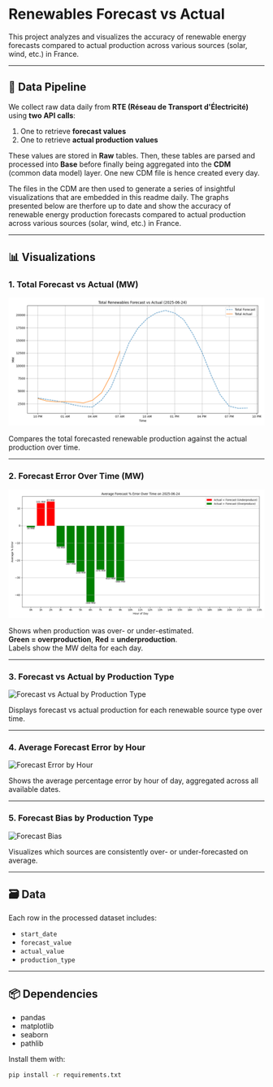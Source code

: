 # Renewables Forecast vs Actual

This project analyzes and visualizes the accuracy of renewable energy forecasts compared to actual production across various sources (solar, wind, etc.) in France.

---

## 🔗 Data Pipeline

We collect raw data daily from **RTE (Réseau de Transport d'Électricité)** using **two API calls**:

1. One to retrieve **forecast values**
2. One to retrieve **actual production values**

These values are stored in **Raw** tables.
Then, these tables are parsed and processed into **Base** before finally being aggregated into the **CDM** (common data model) layer.
One new CDM file is hence created every day.

The files in the CDM are then used to generate a series of insightful visualizations that are embedded in this readme daily.
The graphs presented below are therfore up to date and show the accuracy of renewable energy production forecasts compared to actual production across various sources (solar, wind, etc.) in France.

---

## 📊 Visualizations

### 1. Total Forecast vs Actual (MW)

![Total Forecast vs Actual](charts/total_renewables_forecast_vs_actual.png)

Compares the total forecasted renewable production against the actual production over time.

---

### 2. Forecast Error Over Time (MW)

![Forecast Error Over Time](charts/forecast_error_over_time.png)

Shows when production was over- or under-estimated.  
**Green = overproduction**, **Red = underproduction**.  
Labels show the MW delta for each day.

---

### 3. Forecast vs Actual by Production Type

![Forecast vs Actual by Production Type](charts/forecast_vs_actual_by_type.png)

Displays forecast vs actual production for each renewable source type over time.

---

### 4. Average Forecast Error by Hour

![Forecast Error by Hour](charts/forecast_error_by_hour.png)

Shows the average percentage error by hour of day, aggregated across all available dates.

---

### 5. Forecast Bias by Production Type

![Forecast Bias](charts/forecast_bias_by_type.png)

Visualizes which sources are consistently over- or under-forecasted on average.

---

## 🗃️ Data

Each row in the processed dataset includes:
- `start_date`
- `forecast_value`
- `actual_value`
- `production_type`

---

## 📦 Dependencies

- pandas  
- matplotlib  
- seaborn  
- pathlib

Install them with:

```bash
pip install -r requirements.txt
